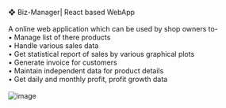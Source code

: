 ❖ Biz-Manager| React based WebApp <br /><br />
A online web application which can be used by shop owners to- <br />
•	Manage list of there products <br />
•	Handle various sales data <br />
•	Get statistical report of sales by various graphical plots <br />
•	Generate invoice for customers <br />
•	Maintain independent data for product details <br />
•	Get daily and monthly profit, profit growth data <br /><br />
![image](https://user-images.githubusercontent.com/76525003/195363002-f5bd2386-0259-46b3-930e-edfa6bb657df.png)

